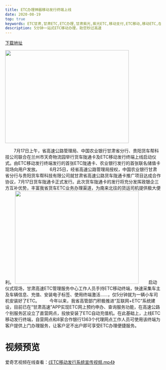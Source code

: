 ```yaml
---
title: ETC办理神器移动发行终端上线 
date: 2020-08-19
top: true
keywords: ETC甘肃,甘肃ETC,ETC办理,甘肃紫光,紫光ETC,移动支付,ETC移动,移动ETC,在线充值,ETC办理,卡片办理,OBU办理,OBU激活,ETC手持终端,甘肃ETC办理,甘肃ETC发行,移动发行终端,ETC移动发行系统
description: 5分钟一站式ETC移动办理，助您秒过高速
---
```



<a href="https://note.youdao.com/yws/api/personal/file/WEB05890e453409922bda8a11425b921f25?method=download&shareKey=90443cd130843ab5d8004a188221df59" width="60%">下载地址</a>

<img src="/pub-images/news-images/etc_pub/ETC_1.png" width="400" height="300"/>

&emsp;&emsp;7月17日上午，省高速公路管理局、中国农业银行甘肃省分行、贵阳货车帮科技公司联合在兰州市天奇物流园举行货车陇通卡及ETC移动发行终端上线启动仪式。由ETC移动发行终端发行的首张ETC陇通卡、农业银行发行的首张联名储值卡现场向用户发放。
&emsp;&emsp;6月25日，经省高速公路管理局授权，中国农业银行甘肃省分行与贵阳货车帮科技有限公司就甘肃省高速公路货车陇通卡推广项目达成合作协议，7月17日货车陇通卡正式发行。此次货车陇通卡的发行将充分发挥政银企三方互补优势，丰富我省货车ETC业务办理渠道，为南来北往的货运司机提供极大便利。
<img src="/pub-images/news-images/etc_pub/ETC_2.png" width="400" height="300"/>
&emsp;&emsp;启动仪式现场，甘肃高速ETC管理服务中心工作人员手持ETC移动终端，快速采集车主及车辆信息、充值、安装电子标签、使用终端激活……，仅5分钟就为一辆小车司机安装好了ETC。
&emsp;&emsp;今年以来，我省高管部门积极推进“互联网+ETC”系统建设，目前已在“甘肃高速”APP实现ETC网上预约申办、查询服务功能，在高速公路个别服务区设立了直营网点，投放安装了ETC自动充值机。在此基础上，上线ETC移动发行终端，自营网点和8家合作银行1363个代理网点工作人员可使用该终端为客户提供上门办理服务，让客户足不出户即可享受ETC办理便捷服务。

# 视频预览
爱奇艺视频在线查看：<a href="http://www.iqiyi.com/w_19s2szr36t.html" target="_blank">《ETC移动发行系统宣传视频.mp4》</a>
